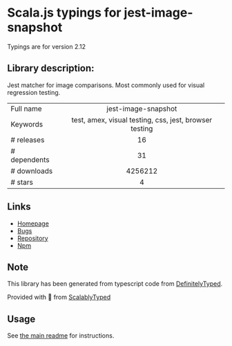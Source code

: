 
# Scala.js typings for jest-image-snapshot

Typings are for version 2.12

## Library description:
Jest matcher for image comparisons. Most commonly used for visual regression testing.

|                    |                 |
| ------------------ | :-------------: |
| Full name          | jest-image-snapshot |
| Keywords           | test, amex, visual testing, css, jest, browser testing |
| # releases         | 16 |
| # dependents       | 31 |
| # downloads        | 4256212 |
| # stars            | 4 |

## Links
- [Homepage](https://github.com/americanexpress/jest-image-snapshot#readme)
- [Bugs](https://github.com/americanexpress/jest-image-snapshot/issues)
- [Repository](https://github.com/americanexpress/jest-image-snapshot)
- [Npm](https://www.npmjs.com/package/jest-image-snapshot)
    


## Note
This library has been generated from typescript code from [DefinitelyTyped](https://definitelytyped.org).

Provided with :purple_heart: from [ScalablyTyped](https://github.com/oyvindberg/ScalablyTyped)

## Usage
See [the main readme](../../readme.md) for instructions.


